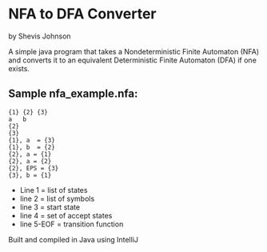 # NFA to DFA Converter
by Shevis Johnson

A simple java program that takes a Nondeterministic Finite Automaton (NFA) and converts it to an equivalent Deterministic Finite Automaton (DFA) if one exists.

## Sample nfa_example.nfa:
```
{1}	{2}	{3}
a	b
{2}
{3}
{1}, a  = {3}
{1}, b  = {2}
{2}, a = {1}
{2}, a = {2}
{2}, EPS = {3}
{3}, b = {1}
```
* Line 1 = list of states
* line 2 = list of symbols
* line 3 = start state
* line 4 = set of accept states
* line 5-EOF = transition function

Built and compiled in Java using IntelliJ

